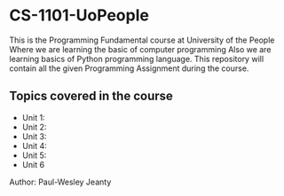 # CS-1101-UoPeople

This is the Programming Fundamental course at University of the People
Where we are learning the basic of computer programming
Also we are learning basics of Python programming language.
This repository will contain all the given Programming Assignment
during the course.

## Topics covered in the course
- Unit 1:
- Unit 2:
- Unit 3:
- Unit 4:
- Unit 5:
- Unit 6





Author: Paul-Wesley Jeanty
